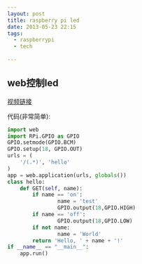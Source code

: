 ```yaml
---
layout: post
title: raspberry pi led
date: 2013-05-23 22:15
tags:
  - raspberrypi
  - tech
  
---
```



web控制led
---

[视频链接](http://you.video.sina.com.cn/api/sinawebApi/outplayrefer.php/vid=104817419_0/s.swf)

代码(非常简单):

```python
import web
import RPi.GPIO as GPIO
GPIO.setmode(GPIO.BCM)
GPIO.setup(18, GPIO.OUT)
urls = (
    '/(.*)', 'hello'
)
app = web.application(urls, globals())
class hello:
    def GET(self, name):
        if name == 'on':
                name = 'test'
                GPIO.output(18,GPIO.HIGH)
        if name == 'off':
                GPIO.output(18,GPIO.LOW)
        if not name:
                name = 'World'
        return 'Hello, ' + name + '!'
if __name__ == "__main__":
    app.run()
```
